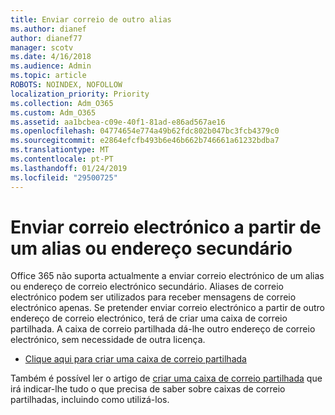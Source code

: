 ```yaml
---
title: Enviar correio de outro alias
ms.author: dianef
author: dianef77
manager: scotv
ms.date: 4/16/2018
ms.audience: Admin
ms.topic: article
ROBOTS: NOINDEX, NOFOLLOW
localization_priority: Priority
ms.collection: Adm_O365
ms.custom: Adm_O365
ms.assetid: aa1bcbea-c09e-40f1-81ad-e86ad567ae16
ms.openlocfilehash: 04774654e774a49b62fdc802b047bc3fcb4379c0
ms.sourcegitcommit: e2864efcfb493b6e46b662b746661a61232bdba7
ms.translationtype: MT
ms.contentlocale: pt-PT
ms.lasthandoff: 01/24/2019
ms.locfileid: "29500725"
---
```

# <a name="send-email-from-an-alias-or-secondary-address"></a>Enviar correio electrónico a partir de um alias ou endereço secundário

Office 365 não suporta actualmente a enviar correio electrónico de um alias ou endereço de correio electrónico secundário. Aliases de correio electrónico podem ser utilizados para receber mensagens de correio electrónico apenas. Se pretender enviar correio electrónico a partir de outro endereço de correio electrónico, terá de criar uma caixa de correio partilhada. A caixa de correio partilhada dá-lhe outro endereço de correio electrónico, sem necessidade de outra licença. 
  
- [Clique aqui para criar uma caixa de correio partilhada](https://portal.office.com/AdminPortal/Home#/AssistedGuide/addemailoptions)
    
Também é possível ler o artigo de [criar uma caixa de correio partilhada](https://support.office.com/article/871a246d-3acd-4bba-948e-5de8be0544c9) que irá indicar-lhe tudo o que precisa de saber sobre caixas de correio partilhadas, incluindo como utilizá-los. 
  

